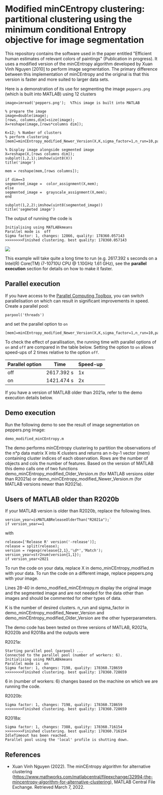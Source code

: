 # Modified minCEntropy clustering: partitional clustering using the minimum conditional Entropy objective for image segmentation

This repository contains the software used in the paper entitled "Efficient human estimates of relevant colors of paintings" (Publication in progress).  It uses a modified version of the minCEntropy algorithm developed by Xuan Vinh Nguyen [2010] to perform image segmentation.  The primary difference between this implementation of minCEntropy and the original is that this version is faster and more suited to larger data sets. 

Here is a demonstration of its use for segmenting the image `peppers.png` (which is built into MATLAB) using 12 clusters

```
image=imread('peppers.png');  %This image is built into MATLAB

% prepare the image
image=double(image);
[rows, columns,dim]=size(image);
X=reshape(image,[rows*columns dim]);

K=12; % Number of clusters
% perform clustering
[mem]=minCEntropy_modified_Newer_Version(X,K,sigma_factor=1,n_run=10,parallel="off",verbose=true);

% Display image alongside segmented image
X=reshape(X,[rows columns dim]);
subplot(1,2,1);imshow(uint8(X))
title('image')

mem = reshape(mem,[rows columns]);

if dim==3
segmented_image =  color_assignment(X,mem);
else
segmented_image =  grayscale_assignment(X,mem);
end

subplot(1,2,2);imshow(uint8(segmented_image))
title('segmeted image')
```

The output of running the code is 

```
Initialising using MATLABkmeans
Parallel mode is  off
Sigma factor: 1, changes: 12866, quality: 178360.057143
>>>>>>>>Finished clustering. best quality: 178360.057143

```

![](https://github.com/ZT-HT/minCEntropy_clustering/blob/main/segmented.bmp)



This example will take quite a long time to run (e.g. 2617.392 s seconds on a Intel(R) Core(TM) i7-10710U CPU @ 1.10GHz 1.61 GHz), see the **parallel execution** section for details on how to make it faster.

## Parallel execution 

If you have access to the [Parallel Computing Toolbox](https://www.mathworks.com/products/parallel-computing.html), you can switch parallelisation on which can result in significant improvements in speed.  Create a parallel pool:

```
parpool('threads')
```

and set the parallel option to `on`

```
[mem]=minCEntropy_modified_Newer_Version(X,K,sigma_factor=1,n_run=10,parallel="on",verbose=true);
```


To check the effect of parallisation, the running time with parallel options of `on` and `off` are compared in the table below. Setting the option to `on` allows speed-ups of 2 times relative to the option `off`. 


 |  Parallel option     | Time   | Speed-up | 
 | ------------------   | ----   | -------- | 
 |       off                  | 2617.392 s       | 1x |
 |       on                   | 1421.474 s       |  2x  |
  


If you have a version of MATLAB older than 2021a, refer to the demo execution details below.

## Demo execution

Run the following demo to see the result of image segmentation on peppers.png image:

```
demo_modified_minCEntropy.m
```

The demo performs minCEntropy clustering to partition the observations of the n*p data matrix X into K clusters and returns an n-by-1 vector (mem) containing cluster indices of each observation. Rows are the number of objects and cols the number of features.
Based on the version of MATLAB this demo calls one of two functions demo_minCEntropy_modified_Older_Version.m (for MATLAB versions older than R2021a) or demo_minCEntropy_modified_Newer_Version.m (for MATLAB versions newer than R2021a).

## Users of MATLAB older than R2020b

If your MATLAB version is older than R2020b, replace the following lines. 

```
version_year=isMATLABReleaseOlderThan("R2021a");`
if version_year==1
```

with

```
release=['Release R' version('-release')];
release = split(release);
version = regexp(release{2,1},'\d*','Match');
version_year=str2num(version{1,1});
if version_year<2021
```

To run the code on your data, replace X in demo_minCEntropy_modified.m with your data. To run the code on a different image, replace peppers.png with your image.

Lines 28-40 in demo_modified_minCEntropy.m display the original image and the segmented image and are not needed for the data other than images and should be commented for other types of data. 

K is the number of desired clusters. n_run and sigma_factor in demo_minCEntropy_modified_Newer_Version and demo_minCEntropy_modified_Older_Version are the other hyperparameters. 

The demo code has been tested on three versions of MATLAB, R2021a, R2020b and R2018a and the outputs were

R2021a:

```
Starting parallel pool (parpool) ...
Connected to the parallel pool (number of workers: 6).
Initialising using MATLABkmeans
Parallel mode is  on
Sigma factor: 1, changes: 7198, quality: 178360.728659
>>>>>>>>Finished clustering. best quality: 178360.728659
```

6 in (number of workers: 6) changes based on the machine on which we are running the code.


R2020b:

```
Sigma factor: 1, changes: 7198, quality: 178360.728659
>>>>>>>>Finished clustering. best quality: 178360.728659
```

R2018a:
```
Sigma factor: 1, changes: 7388, quality: 178360.716154
>>>>>>>>Finished clustering. best quality: 178360.716154
IdleTimeout has been reached.
Parallel pool using the 'local' profile is shutting down.
```

## References

* Xuan Vinh Nguyen (2022). The minCEntropy algorithm for alternative clustering (https://www.mathworks.com/matlabcentral/fileexchange/32994-the-mincentropy-algorithm-for-alternative-clustering), MATLAB Central File Exchange. Retrieved March 7, 2022.


